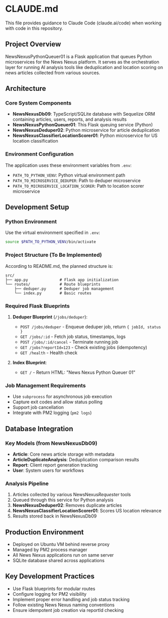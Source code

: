 # CLAUDE.md

This file provides guidance to Claude Code (claude.ai/code) when working with code in this repository.

## Project Overview

NewsNexusPythonQueuer01 is a Flask application that queues Python microservices for the News Nexus platform. It serves as the orchestration layer for running AI analysis tools like deduplication and location scoring on news articles collected from various sources.

## Architecture

### Core System Components
- **NewsNexusDb09**: TypeScript/SQLite database with Sequelize ORM containing articles, users, reports, and analysis results
- **NewsNexusPythonQueuer01**: This Flask queuing service (Python)
- **NewsNexusDeduper02**: Python microservice for article deduplication
- **NewsNexusClassifierLocationScorer01**: Python microservice for US location classification

### Environment Configuration
The application uses these environment variables from `.env`:
- `PATH_TO_PYTHON_VENV`: Python virtual environment path
- `PATH_TO_MICROSERVICE_DEDUPER`: Path to deduper microservice
- `PATH_TO_MICROSERVICE_LOCATION_SCORER`: Path to location scorer microservice

## Development Setup

### Python Environment
Use the virtual environment specified in `.env`:
```bash
source $PATH_TO_PYTHON_VENV/bin/activate
```

### Project Structure (To Be Implemented)
According to README.md, the planned structure is:
```
src/
├── app.py              # Flask app initialization
└── routes/             # Route blueprints
    ├── deduper.py      # Deduper job management
    └── index.py        # Basic routes
```

### Required Flask Blueprints
1. **Deduper Blueprint** (`/jobs/deduper`):
   - `POST /jobs/deduper` - Enqueue deduper job, return `{ jobId, status }`
   - `GET /jobs/:id` - Fetch job status, timestamps, logs
   - `POST /jobs/:id/cancel` - Terminate running job
   - `GET /jobs?reportId=123` - Check existing jobs (idempotency)
   - `GET /health` - Health check

2. **Index Blueprint**:
   - `GET /` - Return HTML: "News Nexus Python Queuer 01"

### Job Management Requirements
- Use `subprocess` for asynchronous job execution
- Capture exit codes and allow status polling
- Support job cancellation
- Integrate with PM2 logging (`pm2 logs`)

## Database Integration

### Key Models (from NewsNexusDb09)
- **Article**: Core news article storage with metadata
- **ArticleDuplicateAnalysis**: Deduplication comparison results
- **Report**: Client report generation tracking
- **User**: System users for workflows

### Analysis Pipeline
1. Articles collected by various NewsNexus*Requester* tools
2. Queued through this service for Python analysis
3. **NewsNexusDeduper02**: Removes duplicate articles
4. **NewsNexusClassifierLocationScorer01**: Scores US location relevance
5. Results stored back in NewsNexusDb09

## Production Environment
- Deployed on Ubuntu VM behind reverse proxy
- Managed by PM2 process manager
- All News Nexus applications run on same server
- SQLite database shared across applications

## Key Development Practices
- Use Flask blueprints for modular routes
- Configure logging for PM2 visibility
- Implement proper error handling and job status tracking
- Follow existing News Nexus naming conventions
- Ensure idempotent job creation via reportId checking
